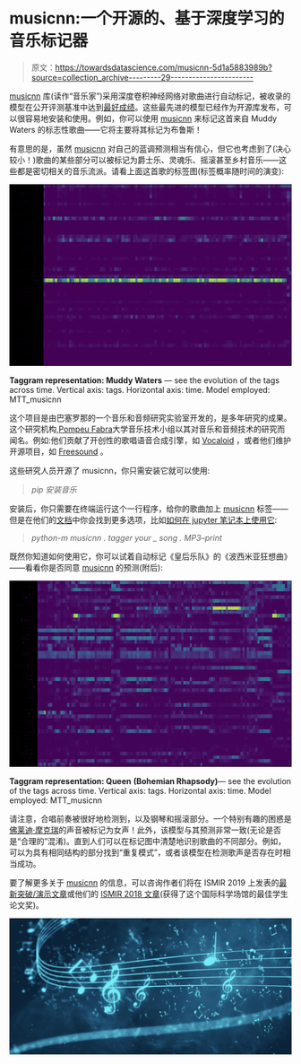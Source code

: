 # musicnn:一个开源的、基于深度学习的音乐标记器

> 原文：<https://towardsdatascience.com/musicnn-5d1a5883989b?source=collection_archive---------29----------------------->

[musicnn](https://github.com/jordipons/musicnn) 库(读作“音乐家”)采用深度卷积神经网络对歌曲进行自动标记，被收录的模型在公开评测基准中达到[最好成绩](https://arxiv.org/abs/1711.02520)。这些最先进的模型已经作为开源库发布，可以很容易地安装和使用。例如，你可以使用 [musicnn](https://github.com/jordipons/musicnn) 来标记这首来自 Muddy Waters 的标志性歌曲——它将主要将其标记为布鲁斯！

有意思的是，虽然 [musicnn](https://github.com/jordipons/musicnn) 对自己的蓝调预测相当有信心，但它也考虑到了(决心较小！)歌曲的某些部分可以被标记为爵士乐、灵魂乐、摇滚甚至乡村音乐——这些都是密切相关的音乐流派。请看上面这首歌的标签图(标签概率随时间的演变):

![](img/cc06e4c53ac16b10a285eb85ce4bed6f.png)

**Taggram representation: Muddy Waters** — see the evolution of the tags across time.
Vertical axis: tags. Horizontal axis: time. Model employed: MTT_musicnn

这个项目是由巴塞罗那的一个音乐和音频研究实验室开发的，是多年研究的成果。这个研究机构,[Pompeu Fabra](https://www.upf.edu/web/mtg/)大学音乐技术小组以其对音乐和音频技术的研究而闻名。例如:他们贡献了开创性的歌唱语音合成引擎，如 [Vocaloid](https://en.wikipedia.org/wiki/Vocaloid) ，或者他们维护开源项目，如 [Freesound](http://www.freesound.org) 。

这些研究人员开源了 musicnn，你只需安装它就可以使用:

> *pip 安装音乐*

安装后，你只需要在终端运行这个一行程序，给你的歌曲加上 [musicnn](https://github.com/jordipons/musicnn) 标签——但是在他们的[文档](https://github.com/jordipons/musicnn/blob/master/DOCUMENTATION.md)中你会找到更多选项，比如[如何在 jupyter 笔记本上使用它](https://github.com/jordipons/musicnn/blob/master/musicnn_example.ipynb):

> *python-m musicnn . tagger your _ song . MP3–print*

既然你知道如何使用它，你可以试着自动标记《皇后乐队》的《波西米亚狂想曲》——看看你是否同意 [musicnn](https://github.com/jordipons/musicnn) 的预测(附后):

![](img/e42034a6617091297f91d70b77acd902.png)

**Taggram representation: Queen** **(Bohemian Rhapsody)**— see the evolution of the tags across time.
Vertical axis: tags. Horizontal axis: time. Model employed: MTT_musicnn

请注意，合唱前奏被很好地检测到，以及钢琴和摇滚部分。一个特别有趣的困惑是[佛莱迪·摩克瑞](https://en.wikipedia.org/wiki/Freddie_Mercury)的声音被标记为女声！此外，该模型与其预测非常一致(无论是否是“合理的”混淆)。直到人们可以在标记图中清楚地识别歌曲的不同部分。例如，可以为具有相同结构的部分找到“重复模式”，或者该模型在检测歌声是否存在时相当成功。

要了解更多关于 [musicnn](https://github.com/jordipons/musicnn) 的信息，可以咨询作者们将在 ISMIR 2019 上发表的[最新突破/演示文章](https://arxiv.org/abs/1909.06654)或他们的 [ISMIR 2018 文章](https://arxiv.org/abs/1711.02520)(获得了这个国际科学场馆的最佳学生论文奖)。

![](img/5da744baab60e00ff18aab9c5512edd2.png)